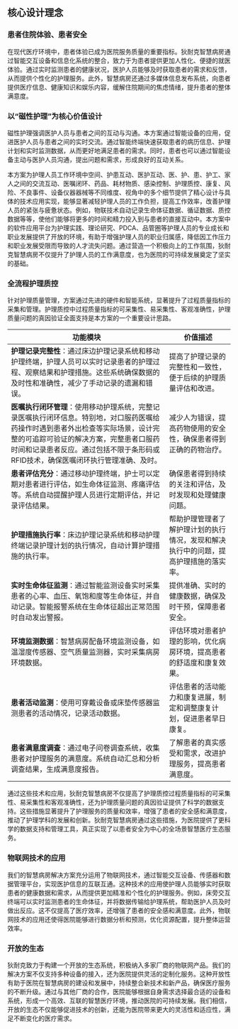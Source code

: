 ## 核心设计理念

### 患者住院体验、患者安全
在现代医疗环境中，患者体验已成为医院服务质量的重要指标。狄耐克智慧病房通过智能交互设备和信息化系统的整合，致力于为患者提供更加人性化、便捷的就医体验。通过实时监测患者的健康状况，医护人员能够及时获取患者的需求和反馈，从而提供个性化的护理服务。此外，智慧病房还通过多媒体信息发布系统，向患者提供医疗信息、健康知识和娱乐内容，缓解住院期间的焦虑情绪，提升患者的整体满意度。

### 以“磁性护理”为核心价值设计
磁性护理强调医护人员与患者之间的互动与沟通。本方案通过智能设备的应用，促进医护人员与患者之间的实时交流。通过智能终端快速获取患者的病历信息、护理计划和实时监测数据，从而更好地满足患者的需求。同时，患者也可以通过智能设备主动与医护人员沟通，提出问题和需求，形成良好的互动关系。

本方案为护理人员工作环境中空间、护患互动、医护互动、医、护、患、护工、家人之间的交流互动、医嘱闭环、药品、耗材物质、感染控制、护理质控、康复、风险、不良事件、设备仪器器械等不同维度、视角中的多个细节提供了精心设计与具体的技术应用实现，能够显著减轻护理人员的工作负担，提高工作效率，改善护理人员的紧张与疲惫状态。例如，物联技术自动记录生命体征数据、循证数据、质控数据等等，使他们能够将更多的时间和精力投入到与患者的直接互动中。本方案中的软件应用平台为护理实践、理论研究、PDCA、品管圈等护理人员的专业成长和职业发展提供了开放的环境，有助于增强护理人员的职业归属感，降低因工作压力和职业发展受限而导致的人才流失问题。通过营造一个积极向上的工作氛围，狄耐克智慧病房不仅提升了护理人员的工作满意度，也为医院的可持续发展奠定了坚实的基础。

### 全流程护理质控
针对护理质量管理，方案通过先进的硬件和智能系统，显著提升了过程质量指标的采集和管理。护理质控中过程质量指标的可采集性、易采集性、客观准确性，护理质量问题的真因验证全面支持是本方案的一个重要设计思路。

| 功能模块 | 价值描述 |
|---------|---------|
| **护理记录完整性**：通过床边护理记录系统和移动护理终端，护理人员可以实时记录患者的护理过程、观察结果和护理措施。这些系统确保数据的及时性和准确性，减少了手动记录的遗漏和错误。 | 提高了护理记录的完整性和一致性，便于后续的护理质量评估和改进。 |
| **医嘱执行闭环管理**：使用移动护理系统，完整记录医嘱执行闭环信息。特别地，对口服药医嘱给药操作时遇到患者外出检查等实际场景，设计完整的可追踪可验证的解决方案，完整患者口服药时间和记录患者反应。通过包括不限于条形码或RFID技术，确保医嘱闭环执行管理准确、及时。 | 减少人为错误，提高药物使用的安全性，确保患者得到正确的药物治疗。 |
| **患者评估充分**：通过移动护理终端，护士可以定期对患者进行评估，如生命体征监测、疼痛评估等。系统自动提醒护理人员进行定期评估，并记录评估结果。 | 确保患者得到持续的关注和评估，及时发现和处理健康问题。 |
| **护理措施执行率**：床边护理记录系统和移动护理终端记录护理计划的执行情况，自动计算护理措施的执行率。 | 帮助护理管理者了解护理计划的执行情况，发现和解决执行中的问题，提高护理措施的落实率。 |
| **实时生命体征监测**：通过智能监测设备实时采集患者的心率、血压、氧饱和度等生命体征，并自动记录。智能报警系统在生命体征超出正常范围时自动发出警报。 | 提供准确、实时的健康数据，确保及时干预，保障患者安全。 |
| **环境监测数据**：智慧病房配备环境监测设备，如温湿度传感器、空气质量监测器，实时采集病房环境数据。 | 评估环境对患者护理的影响，优化病房环境，提高患者的舒适度和康复效果。 |
| **患者活动监测**：使用可穿戴设备或床垫传感器监测患者的活动情况，记录活动数据。 | 评估患者的活动能力和康复进展，制定和调整康复计划，促进患者早日康复。 |
| **患者满意度调查**：通过电子问卷调查系统，收集患者对护理服务的满意度。系统自动汇总和分析调查结果，生成满意度报告。 | 了解患者的真实感受和需求，改进护理服务，提高患者满意度。 |

通过这些技术和应用，狄耐克智慧病房不仅提高了护理质控过程质量指标的可采集性、易采集性和客观准确性，还为护理质量问题的真因验证提供了科学的数据支持。这些措施显著提升了护理服务的质量和效率，增强了患者的安全感和满意度，推动了护理学科的发展和创新。狄耐克智慧病房通过这些措施，为医院提供了更科学的数据支持和管理工具，真正实现了以患者安全为中心的全场景智慧医疗生态服务。

### 物联网技术的应用
我们的智慧病房解决方案充分运用了物联网技术，通过智能交互设备、传感器和数据管理平台，实现医护信息的互联互通。这种技术的应用使护理人员能够实时获取患者的健康数据和需求，从而提供更加精准和个性化的护理服务。例如，床旁交互终端可以实时监测患者的生命体征，并将数据传输给护理系统，帮助医护人员及时做出反应。这不仅提高了医疗效率，还增强了患者的安全感和满意度。此外，物联网技术的应用还使得医院能够进行数据分析和预测，优化资源配置，提升整体运营效率。

### 开放的生态
狄耐克致力于构建一个开放的生态系统，积极纳入多家厂商的物联网产品。我们的解决方案不仅支持多种设备的接入，还为医院提供灵活的定制化服务。这种开放性有助于医院在智慧病房的建设和发展中，持续整合新技术和新产品，确保医疗服务的不断升级。通过与其他厂商的合作，医院能够根据自身需求选择最合适的设备和系统，形成一个高效、互联的智慧医疗环境，推动医院的可持续发展。我们相信，开放的生态不仅能够促进技术的创新，还能为医院带来更大的灵活性和适应性，满足不断变化的医疗需求。